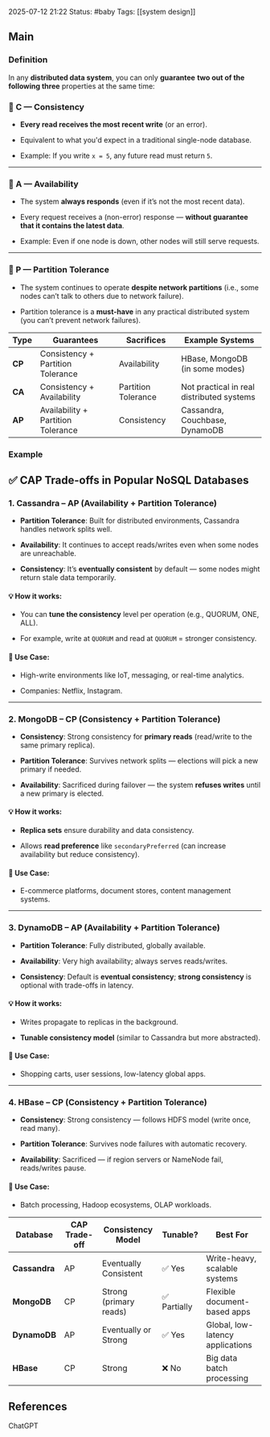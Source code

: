 2025-07-12 21:22
Status: #baby
Tags:  [[system design]]
## Main

### Definition

In any **distributed data system**, you can only **guarantee** **two out of the following three** properties at the same time:

### 🔹 C — **Consistency**

- **Every read receives the most recent write** (or an error).
    
- Equivalent to what you'd expect in a traditional single-node database.
    
- Example: If you write `x = 5`, any future read must return `5`.
    

---

### 🔹 A — **Availability**

- The system **always responds** (even if it’s not the most recent data).
    
- Every request receives a (non-error) response — **without guarantee that it contains the latest data**.
    
- Example: Even if one node is down, other nodes will still serve requests.
    

---

### 🔹 P — **Partition Tolerance**

- The system continues to operate **despite network partitions** (i.e., some nodes can’t talk to others due to network failure).
    
- Partition tolerance is a **must-have** in any practical distributed system (you can’t prevent network failures).

| Type   | Guarantees                         | Sacrifices          | Example Systems                           |
| ------ | ---------------------------------- | ------------------- | ----------------------------------------- |
| **CP** | Consistency + Partition Tolerance  | Availability        | HBase, MongoDB (in some modes)            |
| **CA** | Consistency + Availability         | Partition Tolerance | Not practical in real distributed systems |
| **AP** | Availability + Partition Tolerance | Consistency         | Cassandra, Couchbase, DynamoDB            |

### Example
## ✅ CAP Trade-offs in Popular NoSQL Databases

### 1. **Cassandra – AP (Availability + Partition Tolerance)**

- **Partition Tolerance**: Built for distributed environments, Cassandra handles network splits well.
    
- **Availability**: It continues to accept reads/writes even when some nodes are unreachable.
    
- **Consistency**: It’s **eventually consistent** by default — some nodes might return stale data temporarily.
    

#### 💡 How it works:

- You can **tune the consistency** level per operation (e.g., QUORUM, ONE, ALL).
    
- For example, write at `QUORUM` and read at `QUORUM` = stronger consistency.
    

#### 🧪 Use Case:

- High-write environments like IoT, messaging, or real-time analytics.
    
- Companies: Netflix, Instagram.
    

---

### 2. **MongoDB – CP (Consistency + Partition Tolerance)**

- **Consistency**: Strong consistency for **primary reads** (read/write to the same primary replica).
    
- **Partition Tolerance**: Survives network splits — elections will pick a new primary if needed.
    
- **Availability**: Sacrificed during failover — the system **refuses writes** until a new primary is elected.
    

#### 💡 How it works:

- **Replica sets** ensure durability and data consistency.
    
- Allows **read preference** like `secondaryPreferred` (can increase availability but reduce consistency).
    

#### 🧪 Use Case:

- E-commerce platforms, document stores, content management systems.
    

---

### 3. **DynamoDB – AP (Availability + Partition Tolerance)**

- **Partition Tolerance**: Fully distributed, globally available.
    
- **Availability**: Very high availability; always serves reads/writes.
    
- **Consistency**: Default is **eventual consistency**; **strong consistency** is optional with trade-offs in latency.
    

#### 💡 How it works:

- Writes propagate to replicas in the background.
    
- **Tunable consistency model** (similar to Cassandra but more abstracted).
    

#### 🧪 Use Case:

- Shopping carts, user sessions, low-latency global apps.
    

---

### 4. **HBase – CP (Consistency + Partition Tolerance)**

- **Consistency**: Strong consistency — follows HDFS model (write once, read many).
    
- **Partition Tolerance**: Survives node failures with automatic recovery.
    
- **Availability**: Sacrificed — if region servers or NameNode fail, reads/writes pause.
    

#### 🧪 Use Case:

- Batch processing, Hadoop ecosystems, OLAP workloads.


|Database|CAP Trade-off|Consistency Model|Tunable?|Best For|
|---|---|---|---|---|
|**Cassandra**|AP|Eventually Consistent|✅ Yes|Write-heavy, scalable systems|
|**MongoDB**|CP|Strong (primary reads)|✅ Partially|Flexible document-based apps|
|**DynamoDB**|AP|Eventually or Strong|✅ Yes|Global, low-latency applications|
|**HBase**|CP|Strong|❌ No|Big data batch processing|
## References
ChatGPT
